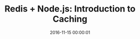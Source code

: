 ---
title: "Redis + Node.js: Introduction to Caching"
layout: post
type: 3rdparty
date: 2016-11-15 00:00:01
redirect: https://community.risingstack.com/redis-node-js-introduction-to-caching/
---
